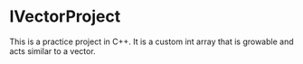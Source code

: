 # IVectorProject
This is a practice project in C++. It is a custom int array that is growable and acts similar to a vector. 
